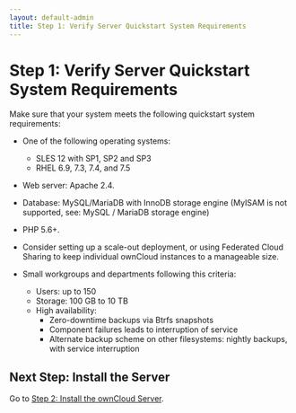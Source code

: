 ```yaml
---
layout: default-admin
title: Step 1: Verify Server Quickstart System Requirements
---
```


# Step 1: Verify Server Quickstart System Requirements
Make sure that your system meets the following quickstart system requirements:

- One of the following operating systems:
  - SLES 12 with SP1, SP2 and SP3
  - RHEL 6.9, 7.3, 7.4, and 7.5

- Web server: Apache 2.4.

- Database: MySQL/MariaDB with InnoDB storage engine 
  (MyISAM is not supported, see: MySQL / MariaDB storage engine)

- PHP 5.6+.

- Consider setting up a scale-out deployment, or using Federated 
  Cloud Sharing to keep individual ownCloud instances to a manageable size.

- Small workgroups and departments following this criteria:
  - Users: up to 150
  - Storage: 100 GB to 10 TB
  - High availability:
    - Zero-downtime backups via Btrfs snapshots
    - Component failures leads to interruption of service
    - Alternate backup scheme on other filesystems: nightly backups,
      with service interruption

## Next Step: Install the Server
Go to [Step 2: Install the ownCloud Server](./qs_admins_install.html).
